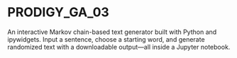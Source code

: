 # PRODIGY_GA_03
An interactive Markov chain-based text generator built with Python and ipywidgets. Input a sentence, choose a starting word, and generate randomized text with a downloadable output—all inside a Jupyter notebook.
